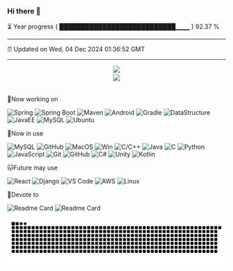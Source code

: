 ### Hi there 👋

⏳ Year progress { ███████████████████████████▁▁▁ } 92.37 %

---

⏰ Updated on Wed, 04 Dec 2024 01:36:52 GMT

---
<div align="center">
<img src=https://github-readme-stats.vercel.app/api?username=lingyunmo&show_icons=true&theme=radical>
</div>
<div align="center">
<img src=https://github-readme-stats.vercel.app/api/top-langs/?username=lingyunmo&layout=compact&theme=radical>
</div>

##
:pushpin:Now working on

![Spring](https://img.shields.io/badge/Spring-Framework-brightgreen?style=plastic&logo=spring)
![Spring Boot](https://img.shields.io/badge/Spring%20Boot-Web%20Development-brightgreen?style=plastic&logo=spring)
![Maven](https://img.shields.io/badge/Maven-Build%20Automation-blue?style=plastic&logo=apache-maven)
![Android](https://img.shields.io/badge/Android-App%20Development-green?style=plastic&logo=android)
![Gradle](https://img.shields.io/badge/Gradle-Build%20Tool-green?style=plastic&logo=gradle)
![DataStructure](https://img.shields.io/badge/DataStructure-C%2FC%2B%2B-brightgreen?style=plastic)
![JavaEE](https://img.shields.io/badge/JavaEE-Java%20Enterprise%20Edition-orange?style=plastic)
![MySQL](https://img.shields.io/badge/MySQL-Database-blue?style=plastic&logo=mysql)
![Ubuntu](https://img.shields.io/badge/Ubuntu-Operating%20System-blue?style=plastic&logo=ubuntu)

:penguin:Now in use

![MySQL](https://img.shields.io/badge/mysql-blueviolet?style=plastic&logo=mysql&logoColor=white)
![GitHub](https://img.shields.io/badge/GitHub-red?style=plastic&logo=github)
![MacOS](https://img.shields.io/badge/MacOS-blue?style=plastic&logo=apple)
![Win](https://img.shields.io/badge/Windows-blue?style=plastic&logo=windows)
![C/C++](https://img.shields.io/badge/C%2FC%2B%2B-Programming-brightgreen?style=plastic&logo=C%2B%2B)
![Java](https://img.shields.io/badge/Java-Programming-brightgreen?style=plastic&logo=java)
![C](https://img.shields.io/badge/C-Programming-brightgreen?style=plastic&logo=c)
![Python](https://img.shields.io/badge/Python-Programming-brightgreen?style=plastic&logo=python)
![JavaScript](https://img.shields.io/badge/JavaScript-Web%20Development-yellow?style=plastic&logo=javascript)
![Git](https://img.shields.io/badge/Git-Version%20Control-green?style=plastic&logo=git)
![GitHub](https://img.shields.io/badge/GitHub-Profile-blue?style=plastic&logo=github)
![C#](https://img.shields.io/badge/C%23-Programming-brightgreen?style=plastic&logo=c-sharp)
![Unity](https://img.shields.io/badge/Unity-Game%20Development-orange?style=plastic&logo=unity)
![Kotlin](https://img.shields.io/badge/Kotlin-Programming-brightgreen?style=plastic&logo=kotlin)



:cat:Future may use

![React](https://img.shields.io/badge/React-Framework-yellow?style=plastic&logo=react)
![Django](https://img.shields.io/badge/Django-Framework-brightgreen?style=plastic&logo=django)
![VS Code](https://img.shields.io/badge/VS%20Code-IDE-blue?style=plastic&logo=visual-studio-code)
![AWS](https://img.shields.io/badge/AWS-Cloud%20Computing-orange?style=plastic&logo=amazon-aws)
![Linux](https://img.shields.io/badge/Linux-Operating%20System-blue?style=plastic&logo=linux)


:rocket:Devote to

![Readme Card](https://github-readme-stats.vercel.app/api/pin/?username=lingyunmo&repo=Declinera-1.16.5-forge )
![Readme Card](https://github-readme-stats.vercel.app/api/pin/?username=lingyunmo&repo=Lanthanum)


<picture>
  <source media="(prefers-color-scheme: dark)" srcset="https://raw.githubusercontent.com/lingyunmo/lingyunmo/output/github-contribution-grid-snake-dark.svg">
  <source media="(prefers-color-scheme: light)" srcset="https://raw.githubusercontent.com/lingyunmo/lingyunmo/output/github-contribution-grid-snake.svg">
  <img alt="github contribution grid snake animation" src="https://raw.githubusercontent.com/lingyunmo/lingyunmo/output/github-contribution-grid-snake.svg">
</picture>


